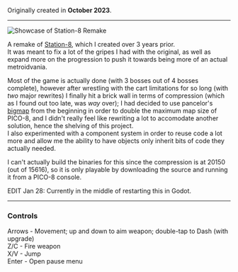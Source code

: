 Originally created in **October 2023**.

---

![Showcase of Station-8 Remake](https://github.com/Klehrik/Station-8-Remake/assets/78520710/18f816a1-25b6-4bb9-b2bd-3af2b4b0b0d4)


A remake of [Station-8](https://klehrik.itch.io/station-8), which I created over 3 years prior.  
It was meant to fix a lot of the gripes I had with the original, as well as expand more on the progression to push it towards being more of an actual metroidvania.

Most of the game is actually done (with 3 bosses out of 4 bosses complete), however after wrestling with the cart limitations for so long (with *two* major rewrites) I finally hit a brick wall in terms of compression (which as I found out too late, was *way* over); I had decided to use pancelor's [bigmap](https://www.lexaloffle.com/bbs/?tid=46225) from the beginning in order to double the maximum map size of PICO-8, and I didn't really feel like rewriting a lot to accomodate another solution, hence the shelving of this project.  
I also experimented with a component system in order to reuse code a lot more and allow me the ability to have objects only inherit bits of code they actually needed.

I can't actually build the binaries for this since the compression is at 20150 (out of 15616), so it is only playable by downloading the source and running it from a PICO-8 console.


EDIT Jan 28: Currently in the middle of restarting this in Godot.

---

### Controls

Arrows - Movement; up and down to aim weapon; double-tap to Dash (with upgrade)  
Z/C - Fire weapon  
X/V - Jump  
Enter - Open pause menu  
